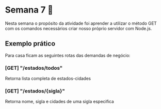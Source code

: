 # Semana 7  🚀
Nesta semana o propósito da atividade foi aprender a utilizar o método GET com os comandos necessários  criar nosso próprio servidor com Node.js. 

## Exemplo prático
Para casa ficam as seguintes rotas das demandas de negócio:

### [GET] "/estados/todos"

Retorna lista completa de estados-cidades

### [GET] "/estados/{sigla}"

Retorna nome, sigla e cidades de uma sigla especifica




